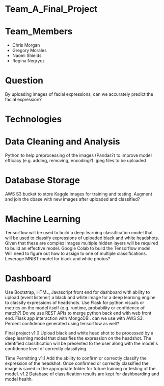 # Team_A_Final_Project

# Team_Members
- Chris Morgan
- Gregory Morales
- Naomi Shields
- Regina Negrycz

# Question
By uploading images of facial expressions, can we accurately predict the facial expression?

# Technologies

# Data Cleaning and Analysis

Python to help preprocessing of the images (Pandas?) to improve model efficacy (e.g. adding, removing, encoding?). jpeg files to be uploaded

# Database Storage

AWS S3 bucket to store Kaggle images for training and testing. Augment and join the dbase with new images after uploaded and classified?

# Machine Learning

Tensorflow will be used to build a deep learning classification model that will be used to classify expressions of uploaded black and white headshots. Given that these are complex images multiple hidden layers will be required to build an effective model. Google Colab to build the Tensorflow model. Will need to figure out how to assign to one of multiple classifications. Leverage MNIST model for black and white photos?

# Dashboard

Use Bootstrap, HTML, Javascript front end for dashboard with ability to upload (event listener) a black and white image for a deep learning engine to classify expressions of headshots. Use Flask for python visuals or metrics on the model itself (e.g. runtime, probability or confidence of match?) Do we use REST APIs to merge python back end with web front end. Flask app interaction with MongoDB.. can we use with AWS S3. Percent confidence generated using tensorflow as well?

Final project v1.0 Upload black and white head shot to be processed by a deep learning model that classifies the expression on the headshot. The identified classification will be presented to the user along with the model's confidence level of correctly classifying.

Time Permitting v1.1 Add the ability to confirm or correctly classify the expression of the headshot. Once confirmed or correctly classified the image is saved in the appropriate folder for future training or testing of the model. v1.2 Database of classification results are kept for dashboarding and model health.
